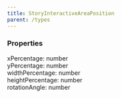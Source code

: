 ```yaml
---
title: StoryInteractiveAreaPosition
parent: /types
---
```


### Properties

<div class="flex flex-col gap-3"><div><div class="flex gap-2"><div class="font-mono p" id="p_xPercentage" data-anchor><span class="font-bold">xPercentage</span><span class="opacity-50">:</span> <span>number</span></div></div></div><div><div class="flex gap-2"><div class="font-mono p" id="p_yPercentage" data-anchor><span class="font-bold">yPercentage</span><span class="opacity-50">:</span> <span>number</span></div></div></div><div><div class="flex gap-2"><div class="font-mono p" id="p_widthPercentage" data-anchor><span class="font-bold">widthPercentage</span><span class="opacity-50">:</span> <span>number</span></div></div></div><div><div class="flex gap-2"><div class="font-mono p" id="p_heightPercentage" data-anchor><span class="font-bold">heightPercentage</span><span class="opacity-50">:</span> <span>number</span></div></div></div><div><div class="flex gap-2"><div class="font-mono p" id="p_rotationAngle" data-anchor><span class="font-bold">rotationAngle</span><span class="opacity-50">:</span> <span>number</span></div></div></div></div>

